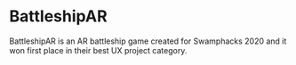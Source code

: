 # BattleshipAR
BattleshipAR is an AR battleship game created for Swamphacks 2020 and it won first place in their best UX project category.
